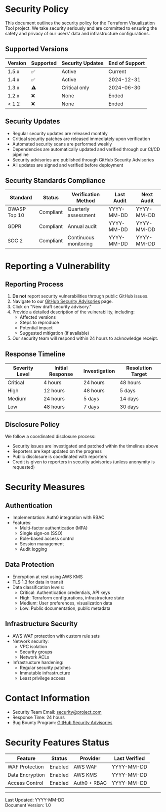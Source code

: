 # Security Policy

This document outlines the security policy for the Terraform Visualization Tool project. We take security seriously and are committed to ensuring the safety and privacy of our users' data and infrastructure configurations.

## Supported Versions

| Version | Supported | Security Updates | End of Support |
|---------|-----------|------------------|----------------|
| 1.5.x   | ✅        | Active           | Current        |
| 1.4.x   | ✅        | Active           | 2024-12-31     |
| 1.3.x   | ⚠️        | Critical only    | 2024-06-30     |
| 1.2.x   | ❌        | None             | Ended          |
| < 1.2   | ❌        | None             | Ended          |

## Security Updates

- Regular security updates are released monthly
- Critical security patches are released immediately upon verification
- Automated security scans are performed weekly
- Dependencies are automatically updated and verified through our CI/CD pipeline
- Security advisories are published through GitHub Security Advisories
- All updates are signed and verified before deployment

## Security Standards Compliance

| Standard    | Status    | Verification Method      | Last Audit   | Next Audit   |
|------------|-----------|-------------------------|--------------|--------------|
| OWASP Top 10| Compliant | Quarterly assessment    | YYYY-MM-DD   | YYYY-MM-DD   |
| GDPR       | Compliant | Annual audit            | YYYY-MM-DD   | YYYY-MM-DD   |
| SOC 2      | Compliant | Continuous monitoring   | YYYY-MM-DD   | YYYY-MM-DD   |

# Reporting a Vulnerability

## Reporting Process

1. **Do not** report security vulnerabilities through public GitHub issues.
2. Navigate to our [GitHub Security Advisories](https://github.com/project/security/advisories) page.
3. Click on "New draft security advisory."
4. Provide a detailed description of the vulnerability, including:
   - Affected versions
   - Steps to reproduce
   - Potential impact
   - Suggested mitigation (if available)
5. Our security team will respond within 24 hours to acknowledge receipt.

## Response Timeline

| Severity Level | Initial Response | Investigation | Resolution Target |
|----------------|------------------|---------------|-------------------|
| Critical       | 4 hours          | 24 hours      | 48 hours         |
| High           | 12 hours         | 48 hours      | 5 days           |
| Medium         | 24 hours         | 5 days        | 14 days          |
| Low            | 48 hours         | 7 days        | 30 days          |

## Disclosure Policy

We follow a coordinated disclosure process:

- Security issues are investigated and patched within the timelines above
- Reporters are kept updated on the progress
- Public disclosure is coordinated with reporters
- Credit is given to reporters in security advisories (unless anonymity is requested)

# Security Measures

## Authentication

- Implementation: Auth0 integration with RBAC
- Features:
  - Multi-factor authentication (MFA)
  - Single sign-on (SSO)
  - Role-based access control
  - Session management
  - Audit logging

## Data Protection

- Encryption at rest using AWS KMS
- TLS 1.3 for data in transit
- Data classification levels:
  - Critical: Authentication credentials, API keys
  - High: Terraform configurations, infrastructure state
  - Medium: User preferences, visualization data
  - Low: Public documentation, public metadata

## Infrastructure Security

- AWS WAF protection with custom rule sets
- Network security:
  - VPC isolation
  - Security groups
  - Network ACLs
- Infrastructure hardening:
  - Regular security patches
  - Immutable infrastructure
  - Least privilege access

# Contact Information

- Security Team Email: security@project.com
- Response Time: 24 hours
- Bug Bounty Program: [GitHub Security Advisories](https://github.com/project/security/advisories)

# Security Features Status

| Feature         | Status  | Provider    | Last Verified |
|----------------|---------|-------------|---------------|
| WAF Protection | Enabled | AWS WAF     | YYYY-MM-DD    |
| Data Encryption| Enabled | AWS KMS     | YYYY-MM-DD    |
| Access Control | Enabled | Auth0 + RBAC| YYYY-MM-DD    |

---

Last Updated: YYYY-MM-DD  
Document Version: 1.0